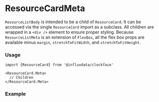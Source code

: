 # ResourceCardMeta

`ResourceListBody` is intended to be a child of `ResourceCard`. It can be accessed via the single `ResourceCard` import as a subclass. All children are wrapped in a `<div />` element to ensure proper styling. Because `ResourceListMeta` is an extension of `FlexBox`, all the flex box props are available minus `margin`, `stretchToFitWidth`, and `stretchToFitHeight`.

### Usage
```tsx
import {ResourceCard} from '@influxdata/clockface'
```
```tsx
<ResourceCard.Meta>
  // Children
</ResourceCard.Meta>
```

### Example
<!-- STORY -->

<!-- STORY HIDE START -->

<!-- STORY HIDE END -->

<!-- PROPS -->
